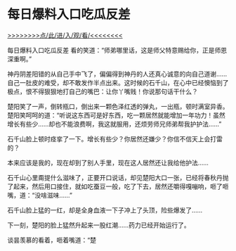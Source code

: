 # 每日爆料入口吃瓜反差

<a href="https://8h9e.vip/">>>>>>>>>点/此/进/入/观/看/<<<<<<<<</a>

每日爆料入口吃瓜反差
看的笑道：“师弟哪里话，这是师父特意赐给你，正是师恩深重啊。”

神丹阴差阳错的从自己手中飞了，偏偏得到神丹的人还真心诚意的向自己道谢……自己一肚皮的难受，却不敢发作半点出来。这时候的石千山，在心中已经懊恼到了极点，恨不得狠狠地打自己的嘴巴：让你丫嘴贱！你说那句话干什么？

楚阳笑了一声，倒转瓶口，倒出来一颗色泽红透的弹丸，一出瓶，顿时满室异香。楚阳笑呵呵的道：“听说这东西可是好东西，吃一颗居然就能增加一年功力！虽然增长有些少……却也不能浪费啊，我这就服用，还烦劳师兄师弟帮我护护法……”

石千山脸上顿时痉挛了一下。增长有些少？你居然还嫌少？你信不信天上会打雷的？

本来应该是我的，现在却到了别人手里，现在这人居然还让我给他护法……

石千山心里甭提什么滋味了，正要开口说话，却见楚阳大口一张，已经将春秋丹抛了起来，然后用口接住，就如吃蚕豆一般，吃了下去，居然还嚼得嘎嘣响，咂了咂嘴，道：“没啥滋味……”

石千山脸上猛的一红，却是全身血液一下子冲上了头顶，险些爆发了……

下一刻，楚阳的脸上猛然升起来一股红潮……药力已经开始运行了。

谈昙羡慕的看着，咂着嘴道：“楚
